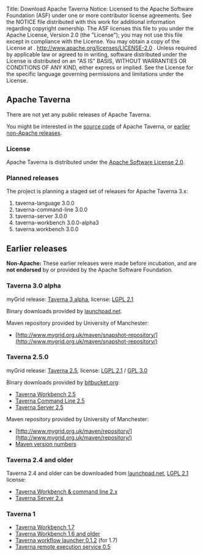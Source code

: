 Title: Download Apache Taverna
Notice:    Licensed to the Apache Software Foundation (ASF) under one
           or more contributor license agreements.  See the NOTICE file
           distributed with this work for additional information
           regarding copyright ownership.  The ASF licenses this file
           to you under the Apache License, Version 2.0 (the
           "License"); you may not use this file except in compliance
           with the License.  You may obtain a copy of the License at
           .
             http://www.apache.org/licenses/LICENSE-2.0
           .
           Unless required by applicable law or agreed to in writing,
           software distributed under the License is distributed on an
           "AS IS" BASIS, WITHOUT WARRANTIES OR CONDITIONS OF ANY
           KIND, either express or implied.  See the License for the
           specific language governing permissions and limitations
           under the License.

## Apache Taverna

There are not yet any public releases of Apache Taverna.

You might be interested in the [source code](/code/) of Apache Taverna, or [earlier non-Apache releases](#earlierreleases).


### License

Apache Taverna is distributed under the [Apache Software License 2.0](http://www.apache.org/licenses/LICENSE-2.0).

### Planned releases

The project is planning a staged set of releases for Apache Taverna 3.x:

 1. taverna-language 3.0.0
 2. taverna-command-line 3.0.0
 3. taverna-server 3.0.0
 4. taverna-workbench 3.0.0-alpha3
 5. taverna.workbench 3.0.0

## Earlier releases

<div class="alert alert-info" role="alert"><strong>Non-Apache:</strong>
These earlier releases were made before incubation, and are 
<strong>not endorsed</strong> by or provided by the Apache Software Foundation. 
</div>


### Taverna 3.0 alpha

myGrid release: [Taverna 3 alpha](http://www.taverna.org.uk/developers/work-in-progress/taverna-3/),
license: [LGPL 2.1](https://www.gnu.org/licenses/lgpl-2.1.html)

Binary downloads provided by [launchpad.net](https://launchpad.net/taverna/t3/).

Maven repository provided by University of Manchester:

  - [http://www.mygrid.org.uk/maven/snapshot-repository/](http://www.mygrid.org.uk/maven/snapshot-repository/)


### Taverna 2.5.0

myGrid release: [Taverna 2.5](http://www.taverna.org.uk/download/), license: [LGPL 2.1](https://www.gnu.org/licenses/lgpl-2.1.html)
 / [GPL 3.0](https://www.gnu.org/licenses/gpl-3.0.html)

Binary downloads provided by [bitbucket.org](https://bitbucket.org/):

  - [Taverna Workbench 2.5](https://bitbucket.org/taverna/taverna-workbench-product/downloads/)
  - [Taverna Command Line 2.5](https://bitbucket.org/taverna/taverna-commandline-product/downloads)
  - [Taverna Server 2.5](https://launchpad.net/taverna-server/+milestone/2.5.4)

Maven repository provided by University of Manchester:

  - [http://www.mygrid.org.uk/maven/repository/](http://www.mygrid.org.uk/maven/repository/)
  - [Maven version numbers](http://dev.mygrid.org.uk/wiki/display/developer/Maven+module+version+numbers)

### Taverna 2.4 and older

Taverna 2.4 and older can be downloaded from [launchpad.net](https://launchpad.net/), [LGPL 2.1](https://www.gnu.org/licenses/lgpl-2.1.html) license:

 - [Taverna Workbench & command line 2.x](https://launchpad.net/taverna/)
 - [Taverna Server 2.x](https://launchpad.net/taverna-server/)

### Taverna 1

 - [Taverna Workbench 1.7](http://www.mygrid.org.uk/tools/taverna/taverna-download/)
 - [Taverna Workbench 1.6 and older](http://sourceforge.net/projects/taverna/files/)
 - [Taverna workflow launcher 0.1.2](http://prdownloads.sourceforge.net/taverna/workflowlauncher-0.1.2.zip?download) (for 1.7)
 - [Taverna remote execution service 0.5](http://sourceforge.net/projects/taverna/files/taverna%20utilities/utils/)
